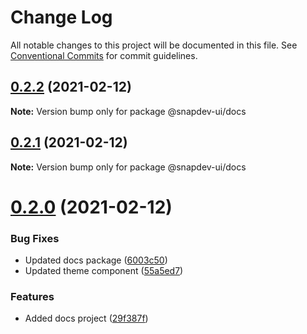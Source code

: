 # Change Log

All notable changes to this project will be documented in this file.
See [Conventional Commits](https://conventionalcommits.org) for commit guidelines.

## [0.2.2](https://github.com/qualipsolutions/snapdev-ui/compare/@snapdev-ui/docs@0.2.1...@snapdev-ui/docs@0.2.2) (2021-02-12)

**Note:** Version bump only for package @snapdev-ui/docs





## [0.2.1](https://github.com/qualipsolutions/snapdev-ui/compare/@snapdev-ui/docs@0.2.0...@snapdev-ui/docs@0.2.1) (2021-02-12)

**Note:** Version bump only for package @snapdev-ui/docs





# [0.2.0](https://github.com/qualipsolutions/snapdev-ui/compare/@snapdev-ui/docs@0.1.1...@snapdev-ui/docs@0.2.0) (2021-02-12)


### Bug Fixes

* Updated docs package ([6003c50](https://github.com/qualipsolutions/snapdev-ui/commit/6003c50d3ebbcdfea4d460a0c73789dd81ec9adf))
* Updated theme component ([55a5ed7](https://github.com/qualipsolutions/snapdev-ui/commit/55a5ed7d5b418e62bde86b7cc088fd7bd901a10b))


### Features

* Added docs project ([29f387f](https://github.com/qualipsolutions/snapdev-ui/commit/29f387fe6b410f20a0e75bccd92396e352820c17))
